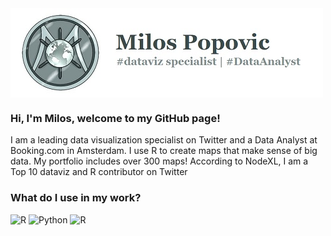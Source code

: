 

<img src="/src/logo.jpg" alt="banner" align="center"/>

### Hi, I'm Milos, welcome to my GitHub page!

I am a leading data visualization specialist on Twitter and a Data Analyst at Booking.com in Amsterdam.
I use R to create maps that make sense of big data. My portfolio includes over 300 maps! 
According to NodeXL, I am a Top 10 dataviz and R contributor on Twitter

### What do I use in my work?
<p>
  <img alt="R" src="https://img.shields.io/badge/R-276DC3?logo=r&logoColor=white&style=plastic"/>
  <img alt="Python" src="https://img.shields.io/badge/Python-3776AB?logo=python&logoColor=white&style=plastic"/>
  <img alt="R" src="https://img.shields.io/badge/Apache-Spark-E25A1C?logo=Apache-Spark&logoColor=white&style=plastic"/>
  

</p>

<!--
**milos-agathon/milos-agathon** is a ✨ _special_ ✨ repository because its `README.md` (this file) appears on your GitHub profile.

Here are some ideas to get you started:

- 🔭 I’m currently working on ...
- 🌱 I’m currently learning ...
- 👯 I’m looking to collaborate on ...
- 🤔 I’m looking for help with ...
- 💬 Ask me about ...
- 📫 How to reach me: ...
- 😄 Pronouns: ...
- ⚡ Fun fact: ...
-->
